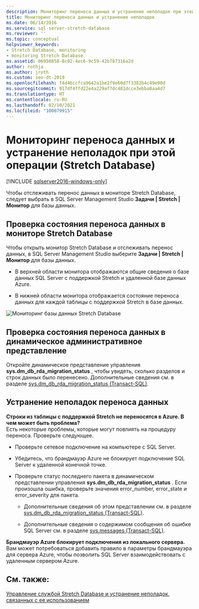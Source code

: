 ```yaml
---
description: Мониторинг переноса данных и устранение неполадок при этой операции (Stretch Database)
title: Мониторинг переноса данных и устранение неполадок
ms.date: 06/14/2016
ms.service: sql-server-stretch-database
ms.reviewer: ''
ms.topic: conceptual
helpviewer_keywords:
- Stretch Database, monitoring
- monitoring Stretch Database
ms.assetid: 06950858-8c02-4ec6-9c59-42b787316a2d
author: rothja
ms.author: jroth
ms.custom: seo-dt-2019
ms.openlocfilehash: f4d46ccfca9642a1be2f9e60d7f3382b4c49e90d
ms.sourcegitcommit: 917df4ffd22e4a229af7dc481dcce3ebba0aa4d7
ms.translationtype: HT
ms.contentlocale: ru-RU
ms.lasthandoff: 02/10/2021
ms.locfileid: "100079915"
---
```

# <a name="monitor-and-troubleshoot-data-migration-stretch-database"></a>Мониторинг переноса данных и устранение неполадок при этой операции (Stretch Database)
[!INCLUDE [sqlserver2016-windows-only](../../includes/applies-to-version/sqlserver2016-windows-only.md)]


  Чтобы отслеживать перенос данных в мониторе Stretch Database, следует выбрать в SQL Server Management Studio **Задачи | Stretch | Монитор** для базы данных.  
  
## <a name="check-the-status-of-data-migration-in-the-stretch-database-monitor"></a>Проверка состояния переноса данных в мониторе Stretch Database  
 Чтобы открыть монитор Stretch Database и отслеживать перенос данных, в SQL Server Management Studio выберите **Задачи | Stretch | Монитор** для базы данных.  
  
-   В верхней области монитора отображаются общие сведения о базе данных SQL Server с поддержкой Stretch и удаленной базе данных Azure.  
  
-   В нижней области монитора отображается состояние переноса данных для каждой таблицы с поддержкой Stretch в базе данных.  
  
 ![Мониторинг базы данных Stretch Database](../../sql-server/stretch-database/media/stretch-monitor.PNG "Мониторинг базы данных Stretch Database")  
  
##  <a name="check-the-status-of-data-migration-in-a-dynamic-management-view"></a><a name="Migration"></a> Проверка состояния переноса данных в динамическое административное представление  
 Откройте динамическое представление управления **sys.dm_db_rda_migration_status** , чтобы увидеть, сколько разделов и строк данных было перенесено. Дополнительные сведения см. в разделе [sys.dm_db_rda_migration_status (Transact-SQL)](../../relational-databases/system-dynamic-management-views/stretch-database-sys-dm-db-rda-migration-status.md).  
  
##  <a name="troubleshoot-data-migration"></a><a name="Firewall"></a> Устранение неполадок переноса данных  
 **Строки из таблицы с поддержкой Stretch не переносятся в Azure. В чем может быть проблема?**  
 Есть некоторые проблемы, которые могут повлиять на процедуру переноса. Проверьте следующее.  
  
-   Проверьте сетевое подключение на компьютере с SQL Server.  
  
-   Убедитесь, что брандмауэр Azure не блокирует подключение SQL Server к удаленной конечной точке.  
  
-   Проверьте статус последнего пакета в динамическом представлении управления **sys.dm_db_rda_migration_status** . Если произошла ошибка, проверьте значения error_number, error_state и error_severity для пакета.  
  
    -   Дополнительные сведения об этом представлении см. в разделе [sys.dm_db_rda_migration_status (Transact-SQL)](../../relational-databases/system-dynamic-management-views/stretch-database-sys-dm-db-rda-migration-status.md).  
  
    -   Дополнительные сведения о содержимом сообщения об ошибке SQL Server см. в разделе [sys.messages (Transact-SQL)](../../relational-databases/system-catalog-views/messages-for-errors-catalog-views-sys-messages.md).  
  
 **Брандмауэр Azure блокирует подключения из локального сервера.**  
 Вам может потребоваться добавить правило в параметры брандмауэра для сервера Azure, чтобы позволить SQL Server взаимодействовать с удаленным сервером Azure.  
  
## <a name="see-also"></a>См. также:  
 [Управление службой Stretch Database и устранение неполадок, связанных с ее использованием](../../sql-server/stretch-database/manage-and-troubleshoot-stretch-database.md)  
  
  
